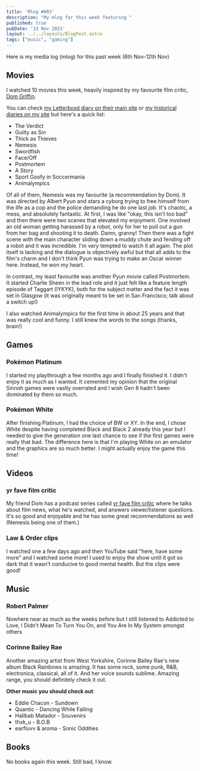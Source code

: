 ```yaml
---
title: 'Mlog #003'
description: "My mlog for this week featuring "
published: true
pubDate: '13 Nov 2023'
layout: ../../layouts/BlogPost.astro
tags: ["music", "gaming"]
---
```


Here is my media log (mlog) for this past week (6th Nov-12th Nov)

## Movies

I watched 10 movies this week, heavily inspired by my favourite film critic, [Dom Griffin](https://www.youtube.com/@TheArmchairAuteur).

You can check [my Letterboxd diary on their main site](https://letterboxd.com/lukealexdavis/films/diary/for/2023/11/) or [my historical diaries on my site](/letterboxd-diaries/) but here's a quick list:

* The Verdict
* Guilty as Sin
* Thick as Thieves
* Nemesis
* Swordfish
* Face/Off
* Postmortem
* A Story
* Sport Goofy in Soccermania
* Animalympics

Of all of them, Nemesis was my favourite (a recommendation by Dom). It was directed by Albert Pyun and stars a cyborg trying to free himself from the life as a cop and the police demanding he do one last job. It's chaotic, a mess, and absolutely fantastic. At first, I was like "okay, this isn't too bad" and then there were two scenes that elevated my enjoyment. One involved an old woman getting harassed by a robot, only for her to pull out a gun from her bag and shooting it to death. Damn, granny! Then there was a fight scene with the main character sliding down a muddy chute and fending off a robot and it was incredible. I'm very tempted to watch it all again. The plot itself is lacking and the dialogue is objectively awful but that all adds to the film's charm and I don't think Pyun was trying to make an Oscar winner here. Instead, he won my heart.

In contrast, my least favourite was another Pyun movie called Postmortem. It started Charlie Sheen in the lead role and it just felt like a feature length episode of Taggart (IYKYK), both for the subject matter and the fact it was set in Glasgow (it was originally meant to be set in San Francisco; talk about a switch up!)

I also watched Animalympics for the first time in about 25 years and that was really cool and funny. I still knew the words to the songs (thanks, brain!)

## Games

### Pokémon Platinum

I started my playthrough a few months ago and I finally finished it. I didn't enjoy it as much as I wanted. It cemented my opinion that the original Sinnoh games were vastly overrated and I wish Gen 8 hadn't been dominated by them so much.

### Pokémon White

After finishing Platinum, I had the choice of BW or XY. In the end, I chose White despite having completed Black and Black 2 already this year but I needed to give the generation one last chance to see if the first games were really that bad. The difference here is that I'm playing White on an emulator and the graphics are so much better. I might actually enjoy the game this time!

## Videos

### yr fave film critic

My friend Dom has a podcast series called [yr fave film critic](https://www.youtube.com/playlist?list=PLLCowZunJhB7zyFfFupbXsRrhA4a6-k4G) where he talks about film news, what he's watched, and answers viewer/listener questions. It's so good and enjoyable and he has some great recommendations as well (Nemesis being one of them.)

### Law & Order clips

I watched one a few days ago and then YouTube said "here, have some more" and I watched some more! I used to enjoy the show until it got so dark that it wasn't conducive to good mental health. But the clips were good!

## Music

### Robert Palmer

Nowhere near as much as the weeks before but I still listened to Addicted to Love, I Didn't Mean To Turn You On, and You Are In My System amongst others

### Corinne Bailey Rae

Another amazing artist from West Yorkshire, Corinne Bailey Rae's new album Black Rainbows is amazing. It has some rock, some punk, R&B, electronica, classical, all of it. And her voice sounds sublime. Amazing range, you should definitely check it out.

**Other music you should check out**:

* Eddie Chacon - Sundown
* Quantic - Dancing While Falling
* Halibab Matador - Souvenirs
* thxk_u - B.O.B
* earfluvv & aroma - Sonic Oddities

## Books

No books again this week. Still bad, I know.